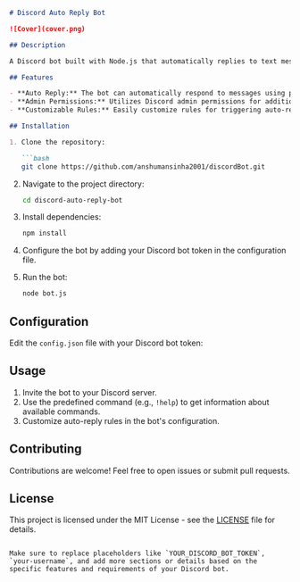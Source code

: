 ```markdown
# Discord Auto Reply Bot

![Cover](cover.png)

## Description

A Discord bot built with Node.js that automatically replies to text messages based on predefined rules. The bot uses Discord admin permissions to enhance its functionality.

## Features

- **Auto Reply:** The bot can automatically respond to messages using predefined responses.
- **Admin Permissions:** Utilizes Discord admin permissions for additional control and functionality.
- **Customizable Rules:** Easily customize rules for triggering auto-replies.

## Installation

1. Clone the repository:

   ```bash
   git clone https://github.com/anshumansinha2001/discordBot.git
   ```

2. Navigate to the project directory:

   ```bash
   cd discord-auto-reply-bot
   ```

3. Install dependencies:

   ```bash
   npm install
   ```

4. Configure the bot by adding your Discord bot token in the configuration file.

5. Run the bot:

   ```bash
   node bot.js
   ```

## Configuration

Edit the `config.json` file with your Discord bot token:



## Usage

1. Invite the bot to your Discord server.
2. Use the predefined command (e.g., `!help`) to get information about available commands.
3. Customize auto-reply rules in the bot's configuration.

## Contributing

Contributions are welcome! Feel free to open issues or submit pull requests.

## License

This project is licensed under the MIT License - see the [LICENSE](LICENSE) file for details.
```

Make sure to replace placeholders like `YOUR_DISCORD_BOT_TOKEN`, `your-username`, and add more sections or details based on the specific features and requirements of your Discord bot.
